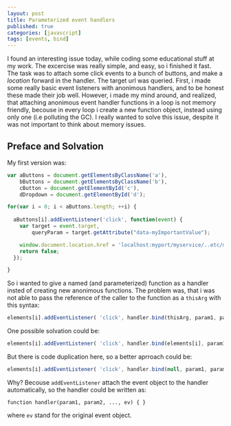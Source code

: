 ```yaml
---
layout: post
title: Parameterized event handlers
published: true
categories: [javascript]
tags: [events, bind]
---
```


I found an interesting issue today, while coding some educational stuff at my work. The excercise was really simple, and easy, so i finished it fast. The task was to attach some click events to a bunch of buttons, and make a *location* forward in the handler. The target url was queried. First, i made some really basic event listeners with anonimous handlers, and to be honest these made their job well. However, i made my mind around, and realized, that attaching anonimous event handler functions in a loop is not memory friendly, becouse in every loop i create a new function object, instead using only one (i.e polluting the GC). I really wanted to solve this issue, despite it was not important to think about memory issues.

## Preface and Solvation

My first version was:

```javascript
var aButtons = document.getElementsByClassName('a'),
    bButtons = document.getElementsByClassName('b'),
    cButton = document.getElementById('c'),
    dDropdown = document.getElementById('d');

for(var i = 0; i < aButtons.length; ++i) {
  
  aButtons[i].addEventListener('click', function(event) {
    var target = event.target,
        queryParam = target.getAttribute("data-myImportantValue");

    window.document.location.href = 'localhost:myport/myservice/..etc/myFun&query=' + queryParam;
    return false;
  });

}
```

So i wanted to give a named (and parameterized) function as a handler insted of creating new anonimous functions. The problem was, that i was not able to pass the reference of the caller to the function as a `thisArg` with this syntax:

```javascript
elements[i].addEventListener( 'click', handler.bind(thisArg, param1, param2, ...) );
```

One possible solvation could be:

```javascript
elements[i].addEventListener( 'click', handler.bind(elements[i], param1, param2, ...) );
```

But there is code duplication here, so a better aprroach could be:

```javascript
elements[i].addEventListener( 'click', handler.bind(null, param1, param2, ...) );
```

Why? Becouse `addEventListener` attach the event object to the handler automatically, so the handler could be written as:

    function handler(param1, param2, ..., ev) { }

where `ev` stand for the original event object.